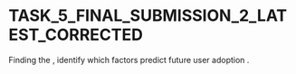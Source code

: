 # TASK_5_FINAL_SUBMISSION_2_LATEST_CORRECTED
Finding the , identify which factors predict future user adoption .
